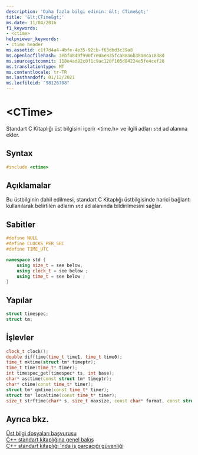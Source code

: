 ```yaml
---
description: 'Daha fazla bilgi edinin: &lt; CTime&gt;'
title: '&lt;CTime&gt;'
ms.date: 11/04/2016
f1_keywords:
- <ctime>
helpviewer_keywords:
- ctime header
ms.assetid: c1f7d4a4-4bfe-4e35-92cb-f63dbd3c39a8
ms.openlocfilehash: 3ebf4849f990f7e0ae835fca88a6b38a8ca1838d
ms.sourcegitcommit: 118e4ad82c0f1c9ac120f105d84224e5fe4cef28
ms.translationtype: MT
ms.contentlocale: tr-TR
ms.lasthandoff: 01/12/2021
ms.locfileid: "98126708"
---
```

# <a name="ltctimegt"></a>&lt;CTime&gt;

Standart C Kitaplığı üst bilgisini içerir \<time.h> ve ilgili adları `std` ad alanına ekler.

## <a name="syntax"></a>Syntax

```cpp
#include <ctime>
```

## <a name="remarks"></a>Açıklamalar

Bu üstbilginin dahil edilmesi, standart C Kitaplığı üstbilgisinde harici bağlantı kullanılarak belirtilen adların `std` ad alanında bildirilmesini sağlar.

## <a name="constants"></a>Sabitler

```cpp
#define NULL
#define CLOCKS_PER_SEC
#define TIME_UTC

namespace std {
    using size_t = see below;
    using clock_t = see below ;
    using time_t = see below ;
}
```

## <a name="structures"></a>Yapılar

```cpp
struct timespec;
struct tm;
```

## <a name="functions"></a>İşlevler

```cpp
clock_t clock();
double difftime(time_t time1, time_t time0);
time_t mktime(struct tm* timeptr);
time_t time(time_t* timer);
int timespec_get(timespec* ts, int base);
char* asctime(const struct tm* timeptr);
char* ctime(const time_t* timer);
struct tm* gmtime(const time_t* timer);
struct tm* localtime(const time_t* timer);
size_t strftime(char* s, size_t maxsize, const char* format, const struct tm* timeptr);
```

## <a name="see-also"></a>Ayrıca bkz.

[Üst bilgi dosyaları başvurusu](../standard-library/cpp-standard-library-header-files.md)\
[C++ standart kitaplığına genel bakış](../standard-library/cpp-standard-library-overview.md)\
[C++ standart kitaplığı 'nda iş parçacığı güvenliği](../standard-library/thread-safety-in-the-cpp-standard-library.md)
